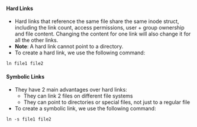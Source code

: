 #### Hard Links

- Hard links that reference the same file share the same inode struct, including the link count, access permissions, user + group ownership and file content. Changing the content for one link will also change it for all the other links. 
- **Note**: A hard link cannot point to a directory. 
- To create a hard link, we use the following command:
```
ln file1 file2
```

#### Symbolic Links

- They have 2 main advantages over hard links:
	- They can link 2 files on different file systems
	- They can point to directories or special files, not just to a regular file
- To create a symbolic link, we use the following command:
```
ln -s file1 file2
```
